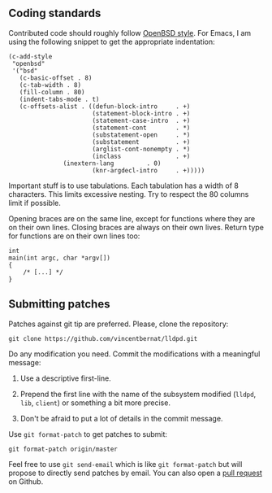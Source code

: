 Coding standards
----------------

Contributed code should roughly follow [OpenBSD style][1]. For Emacs,
I am using the following snippet to get the appropriate indentation:

    (c-add-style
     "openbsd"
     '("bsd"
       (c-basic-offset . 8)
       (c-tab-width . 8)
       (fill-column . 80)
       (indent-tabs-mode . t)
       (c-offsets-alist . ((defun-block-intro     . +)
                           (statement-block-intro . +)
                           (statement-case-intro  . +)
                           (statement-cont        . *)
                           (substatement-open     . *)
                           (substatement          . +)
                           (arglist-cont-nonempty . *)
                           (inclass               . +)
    		       (inextern-lang         . 0)
                           (knr-argdecl-intro     . +)))))

Important stuff is to use tabulations. Each tabulation has a width of
8 characters. This limits excessive nesting. Try to respect the 80
columns limit if possible.

Opening braces are on the same line, except for functions where they
are on their own lines. Closing braces are always on their own
lives. Return type for functions are on their own lines too:

    int
    main(int argc, char *argv[])
    {
        /* [...] */
    }

[1]: http://www.openbsd.org/cgi-bin/man.cgi?query=style&sektion=9

Submitting patches
------------------

Patches against git tip are preferred. Please, clone the repository:

    git clone https://github.com/vincentbernat/lldpd.git

Do any modification you need. Commit the modifications with a
meaningful message:

 1. Use a descriptive first-line.

 2. Prepend the first line with the name of the subsystem modified
    (`lldpd`, `lib`, `client`) or something a bit more precise.

 3. Don't be afraid to put a lot of details in the commit message.

Use `git format-patch` to get patches to submit:

    git format-patch origin/master

Feel free to use `git send-email` which is like `git format-patch` but
will propose to directly send patches by email. You can also open a
[pull request][2] on Github.

[2]: https://help.github.com/articles/using-pull-requests
